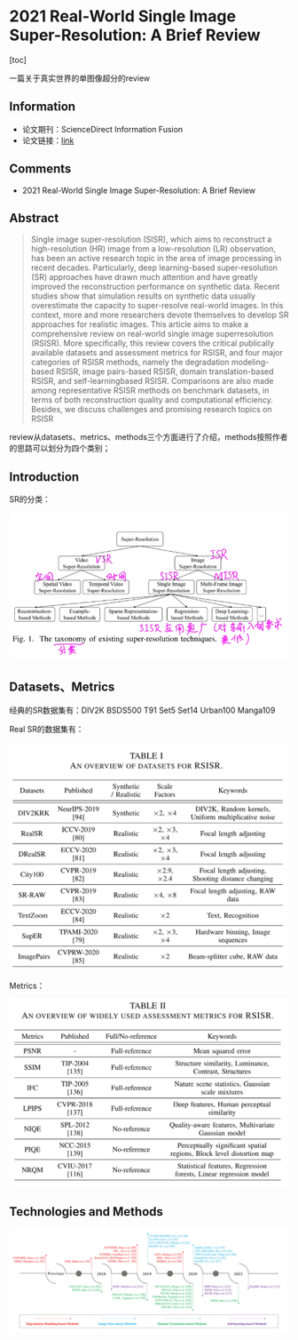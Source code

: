 # 2021 Real-World Single Image Super-Resolution: A Brief Review

[toc]

一篇关于真实世界的单图像超分的review

## Information

* 论文期刊：ScienceDirect Information Fusion
* 论文链接：[link](https://www.sciencedirect.com/science/article/abs/pii/S1566253521001792)

## Comments

* 2021 Real-World Single Image Super-Resolution: A Brief Review

## Abstract

> Single image super-resolution (SISR), which aims to reconstruct a high-resolution (HR) image from a low-resolution (LR) observation, has been an active research topic in the area of image processing in recent decades. Particularly, deep learning-based super-resolution (SR) approaches have drawn much attention and have greatly improved the reconstruction performance on synthetic data. Recent studies show that simulation results on synthetic data usually overestimate the capacity to super-resolve real-world images. In this context, more and more researchers devote themselves to develop SR approaches for realistic images. This article aims to make a comprehensive review on real-world single image superresolution (RSISR). More specifically, this review covers the critical publically available datasets and assessment metrics for RSISR, and four major categories of RSISR methods, namely the degradation modeling-based RSISR, image pairs-based RSISR, domain translation-based RSISR, and self-learningbased RSISR. Comparisons are also made among representative RSISR methods on benchmark datasets, in terms of both reconstruction quality and computational efficiency. Besides, we discuss challenges and promising research topics on RSISR
> 

review从datasets、metrics、methods三个方面进行了介绍，methods按照作者的思路可以划分为四个类别；

## Introduction

SR的分类：

![Untitled](2021%20Real-%2055c88/Untitled.png)

## Datasets、Metrics

经典的SR数据集有：DIV2K BSDS500 T91 Set5 Set14 Urban100 Manga109

Real SR的数据集有：

![Untitled](2021%20Real-%2055c88/Untitled%201.png)

Metrics：

![Untitled](2021%20Real-%2055c88/Untitled%202.png)

## Technologies and Methods

![Untitled](2021%20Real-%2055c88/Untitled%203.png)
